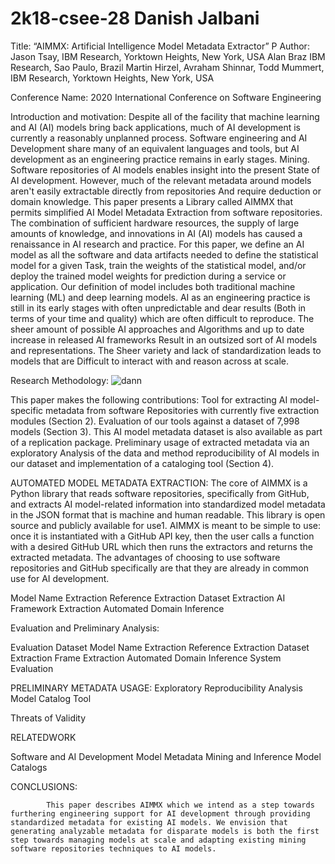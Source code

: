 # 2k18-csee-28 Danish Jalbani


Title: 
     “AIMMX: Artificial Intelligence Model Metadata Extractor”
P
Author:
Jason Tsay, IBM Research, Yorktown Heights, New York, USA
Alan Braz IBM Research, Sao Paulo, Brazil
Martin Hirzel, Avraham Shinnar, Todd Mummert, IBM Research, Yorktown Heights, New York, USA

Conference Name: 
         2020 International Conference on Software Engineering

Introduction and motivation:
                     Despite all of the facility that machine learning and AI (AI) models bring back applications, much of AI development is currently a reasonably unplanned process. Software engineering and AI Development share many of an equivalent languages and tools, but AI development as an engineering practice remains in early stages. Mining. Software repositories of AI models enables insight into the present State of AI development. However, much of the relevant metadata around models aren't easily extractable directly from repositories And require deduction or domain knowledge. This paper presents a Library called AIMMX that permits simplified AI Model Metadata Extraction from software repositories. The combination of sufficient hardware resources, the supply of large amounts of knowledge, and innovations in AI (AI) models has caused a renaissance in AI research and practice. For this paper, we define an AI model as all the software and data artifacts needed to define the statistical model for a given Task, train the weights of the statistical model, and/or deploy the trained model weights for prediction during a service or application. Our definition of model includes both traditional machine learning (ML) and deep learning models. AI as an engineering practice is still in its early stages with often unpredictable and dear results (Both in terms of your time and quality) which are often difficult to reproduce. The sheer amount of possible AI approaches and Algorithms and up to date increase in released AI frameworks Result in an outsized sort of AI models and representations. The Sheer variety and lack of standardization leads to models that are Difficult to interact with and reason across at scale.

Research Methodology:
![dann](https://user-images.githubusercontent.com/45094620/89397708-a039e080-d729-11ea-93c2-98c7cb6ae349.png)

This paper makes the following contributions:
Tool for extracting AI model-specific metadata from software Repositories with currently five extraction modules (Section 2).
Evaluation of our tools against a dataset of 7,998 models (Section 3). This AI model metadata dataset is also available as part of a replication package.
Preliminary usage of extracted metadata via an exploratory Analysis of the data and method reproducibility of AI models in our dataset and implementation of a cataloging tool (Section 4).

AUTOMATED MODEL METADATA EXTRACTION:
            The core of AIMMX is a Python library that reads software repositories, specifically from GitHub, and extracts AI model-related information into standardized model metadata in the JSON format that is machine and human readable. This library is open source and publicly available for use1. AIMMX is meant to be simple to use: once it is instantiated with a GitHub API key, then the user calls a function with a desired GitHub URL which then runs the extractors and returns the extracted metadata. The advantages of choosing to use software repositories and GitHub specifically are that they are already in common use for AI development.

Model Name Extraction
Reference Extraction
Dataset Extraction
AI Framework Extraction
Automated Domain Inference


Evaluation and Preliminary  Analysis:

Evaluation Dataset
Model Name Extraction
Reference Extraction
Dataset Extraction 
Frame Extraction 
Automated Domain Inference
System Evaluation


PRELIMINARY METADATA USAGE:
Exploratory Reproducibility Analysis
Model Catalog Tool

Threats of Validity

RELATEDWORK

Software and AI Development
Model Metadata Mining and Inference
Model Catalogs


CONCLUSIONS:

            This paper describes AIMMX which we intend as a step towards furthering engineering support for AI development through providing standardized metadata for existing AI models. We envision that generating analyzable metadata for disparate models is both the first step towards managing models at scale and adapting existing mining software repositories techniques to AI models.
